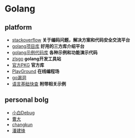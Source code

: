 # Golang

## platform
- [stackoverflow](https://stackoverflow.com/) **关于编码问题，解决方案和代码安全交流平台**
- [golang项目库](https://go.libhunt.com) **好用的三方库介绍平台**
- [golang示例代码库](https://golang.hotexamples.com/zh/site/trends?type=go%7Cf) **各种示例和功能演示代码**
- [zlsgo](https://docs.73zls.com/zlsgo/#/) **golang开发工具站**
- [官方PKG](https://pkg.go.dev/?utm_source=godoc) **官方库**
- [PlayGround](https://goplay.tools/) **在线编程场**
- [go漏洞](https://www.cvedetails.com/vulnerability-list/vendor_id-14185/Golang.html)
- [语言基础快查](https://quickref.me/) **附带相关示例**
## personal bolg
- [小白Debug](https://xiaobaidebug.top/)
- [曹大](https://xargin.com/)
- [changkun](https://changkun.de/blog/)
- [潘建锋](https://strikefreedom.top/)
 

